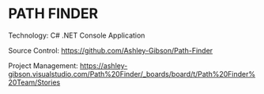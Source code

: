 # PATH FINDER

Technology: C# .NET Console Application 

Source Control: https://github.com/Ashley-Gibson/Path-Finder

Project Management: https://ashley-gibson.visualstudio.com/Path%20Finder/_boards/board/t/Path%20Finder%20Team/Stories
